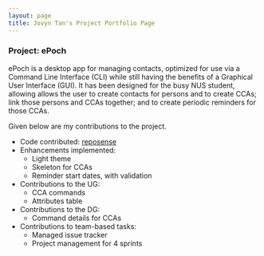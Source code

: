 ```yaml
---
layout: page
title: Jovyn Tan's Project Portfolio Page
---
```


### Project: ePoch

ePoch is a desktop app for managing contacts, optimized for use via a Command Line Interface (CLI) while still having the benefits of a Graphical User Interface (GUI). It has been designed for the busy NUS student, allowing allows the user to create contacts for persons and to create CCAs; link those persons and CCAs together; and to create periodic reminders for those CCAs.

Given below are my contributions to the project.

- Code contributed: [reposense](https://nus-cs2103-ay2122s1.github.io/tp-dashboard/?search=jovyntls&sort=groupTitle&sortWithin=title&timeframe=commit&mergegroup=&groupSelect=groupByRepos&breakdown=true&checkedFileTypes=docs~functional-code~test-code~other&since=2021-09-17&tabOpen=true&tabType=zoom&zA=jovyntls&zR=AY2122S1-CS2103-T14-2%2Ftp%5Bmaster%5D&zACS=207.23809523809524&zS=2021-09-17&zFS=jovyntls&zU=2021-11-01&zMG=false&zFTF=commit&zFGS=groupByRepos&zFR=false)
- Enhancements implemented:
    - Light theme
    - Skeleton for CCAs
    - Reminder start dates, with validation
- Contributions to the UG:
    - CCA commands
    - Attributes table
- Contributions to the DG:
    - Command details for CCAs
- Contributions to team-based tasks:
    - Managed issue tracker
    - Project management for 4 sprints
